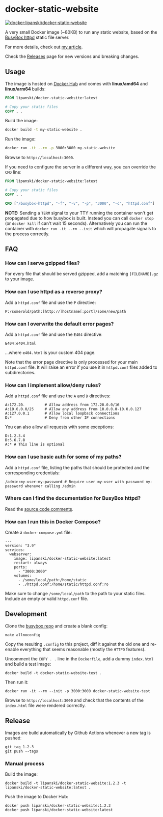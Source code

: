 # docker-static-website

[![docker:lipanski/docker-static-website](https://img.shields.io/docker/v/lipanski/docker-static-website?logo=docker&label=lipanski%2Fdocker-static-website)](https://hub.docker.com/r/lipanski/docker-static-website/tags)

A very small Docker image (~80KB) to run any static website, based on the [BusyBox httpd](https://www.busybox.net/) static file server.

For more details, check out [my article](https://lipanski.com/posts/smallest-docker-image-static-website).

Check the [Releases](https://github.com/lipanski/docker-static-website/releases) page for new versions and breaking changes.

## Usage

The image is hosted on [Docker Hub](https://hub.docker.com/r/lipanski/docker-static-website/tags) and comes with **linux/amd64** and **linux/arm64** builds:

```dockerfile
FROM lipanski/docker-static-website:latest

# Copy your static files
COPY . .
```

Build the image:

```sh
docker build -t my-static-website .
```

Run the image:

```sh
docker run -it --rm -p 3000:3000 my-static-website
```

Browse to `http://localhost:3000`.

If you need to configure the server in a different way, you can override the `CMD` line:

```dockerfile
FROM lipanski/docker-static-website:latest

# Copy your static files
COPY . .

CMD ["/busybox-httpd", "-f", "-v", "-p", "3000", "-c", "httpd.conf"]
```

**NOTE:** Sending a `TERM` signal to your TTY running the container won't get propagated due to how busybox is built. Instead you can call `docker stop` (or `docker kill` if can't wait 15 seconds). Alternatively you can run the container with `docker run -it --rm --init` which will propagate signals to the process correctly.

## FAQ

### How can I serve gzipped files?

For every file that should be served gzipped, add a matching `[FILENAME].gz` to your image.

### How can I use httpd as a reverse proxy?

Add a `httpd.conf` file and use the `P` directive:

```
P:/some/old/path:[http://]hostname[:port]/some/new/path
```

### How can I overwrite the default error pages?

Add a `httpd.conf` file and use the `E404` directive:

```
E404:e404.html
```

...where `e404.html` is your custom 404 page.

Note that the error page directive is only processed for your main `httpd.conf` file. It will raise an error if you use it in `httpd.conf` files added to subdirectories.

### How can I implement allow/deny rules?

Add a `httpd.conf` file and use the `A` and `D` directives:

```
A:172.20.         # Allow address from 172.20.0.0/16
A:10.0.0.0/25     # Allow any address from 10.0.0.0-10.0.0.127
A:127.0.0.1       # Allow local loopback connections
D:*               # Deny from other IP connections
```

You can also allow all requests with some exceptions:

```
D:1.2.3.4
D:5.6.7.8
A:* # This line is optional
```

### How can I use basic auth for some of my paths?

Add a `httpd.conf` file, listing the paths that should be protected and the corresponding credentials:

```
/admin:my-user:my-password # Require user my-user with password my-password whenever calling /admin
```

### Where can I find the documentation for BusyBox httpd?

Read the [source code comments](https://git.busybox.net/busybox/tree/networking/httpd.c).

### How can I run this in Docker Compose?

Create a `docker-compose.yml` file:

```
---
version: "3.9"
services:
  webserver:
    image: lipanski/docker-static-website:latest
    restart: always
    ports:
      - "3000:3000"
    volumes:
      - /some/local/path:/home/static
      - ./httpd.conf:/home/static/httpd.conf:ro
```

Make sure to change `/some/local/path` to the path to your static files. Include an empty or valid `httpd.conf` file.

## Development

Clone the [busybox repo](https://git.busybox.net/busybox/tree) and create a blank config:

```
make allnoconfig
```

Copy the resulting `.config` to this project, diff it against the old one and re-enable everything that seems reasonable (mostly the `HTTPD` features).

Uncomment the `COPY . .` line in the `Dockerfile`, add a dummy `index.html` and build a test image:

```
docker build -t docker-static-website-test .
```

Then run it:

```
docker run -it --rm --init -p 3000:3000 docker-static-website-test
```

Browse to `http://localhost:3000` and check that the contents of the `index.html` file were rendered correctly.

## Release

Images are build automatically by Github Actions whenever a new tag is pushed:

```
git tag 1.2.3
git push --tags
```

### Manual process

Build the image:

```
docker build -t lipanski/docker-static-website:1.2.3 -t lipanski/docker-static-website:latest .
```

Push the image to Docker Hub:

```
docker push lipanski/docker-static-website:1.2.3
docker push lipanski/docker-static-website:latest
```
